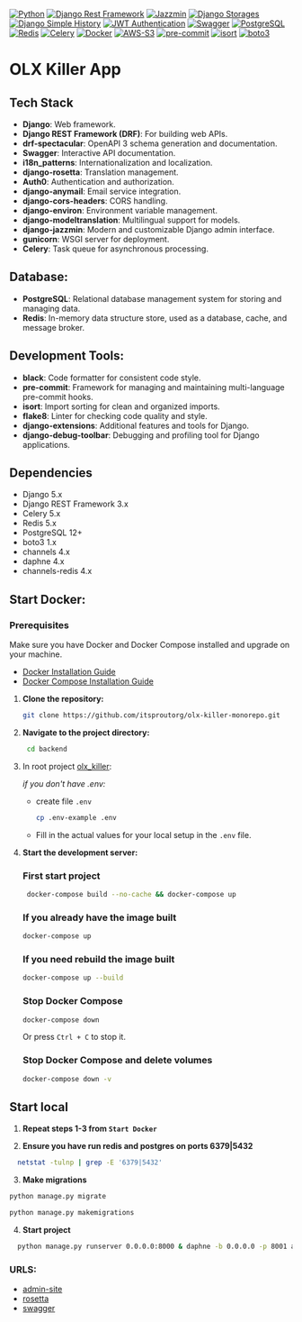 [![Python](https://img.shields.io/badge/-Python-%233776AB?style=for-the-badge&logo=python&logoColor=white&labelColor=0a0a0a)](https://www.python.org/)
[![Django Rest Framework](https://img.shields.io/badge/-Django%20Rest%20Framework-%2300B96F?style=for-the-badge&logo=django&logoColor=white&labelColor=0a0a0a)](https://www.django-rest-framework.org/)
[![Jazzmin](https://img.shields.io/badge/-Jazzmin-%2343B02A?style=for-the-badge&logo=django&logoColor=white&labelColor=0a0a0a)](https://django-jazzmin.readthedocs.io/)
[![Django Storages](https://img.shields.io/badge/-Django%20Storages-%230F9B9A?style=for-the-badge&logo=django&logoColor=white&labelColor=0a0a0a)](https://django-storages.readthedocs.io/en/latest/)
[![Django Simple History](https://img.shields.io/badge/-Django%20Simple%20History-%23FF4C4C?style=for-the-badge&logo=django&logoColor=white&labelColor=0a0a0a)](https://django-simple-history.readthedocs.io/en/latest/)
[![JWT Authentication](https://img.shields.io/badge/-JWT%20Authentication-%23FFB300?style=for-the-badge&logo=json-web-tokens&logoColor=white&labelColor=0a0a0a)](https://jwt.io/)
[![Swagger](https://img.shields.io/badge/-Swagger-%2385EA2D?style=for-the-badge&logo=swagger&logoColor=white&labelColor=0a0a0a)](https://swagger.io/)
[![PostgreSQL](https://img.shields.io/badge/-PostgreSQL-%23316192?style=for-the-badge&logo=postgresql&logoColor=white&labelColor=0a0a0a)](https://www.postgresql.org/)
[![Redis](https://img.shields.io/badge/-Redis-%3DE345?style=for-the-badge&logo=redis&logoColor=white&labelColor=black)](https://pypi.org/project/django-redis/)
[![Celery](https://img.shields.io/badge/Celery-37814A?style=for-the-badge&logo=celery&logoColor=white&labelColor=0a0a0a)](https://docs.celeryproject.org/en/stable/)
[![Docker](https://img.shields.io/badge/-Docker-%232496ED?style=for-the-badge&logo=docker&logoColor=white&labelColor=0a0a0a)](https://www.docker.com/)
[![AWS-S3](https://img.shields.io/badge/AWS-S3-569A31?style=for-the-badge&logo=AWS&logoColor=white&labelColor=0a0a0a)](https://aws.amazon.com/s3/)
[![pre-commit](https://img.shields.io/badge/-pre--commit-yellow?style=for-the-badge&logo=pre-commit&logoColor=white&labelColor=0a0a0a)](https://pre-commit.com/)
[![isort](https://img.shields.io/badge/isort-C86118?style=for-the-badge&logo=python&logoColor=white&labelColor=black)](https://pycqa.github.io/isort/)
[![boto3](https://img.shields.io/badge/boto3-569A31?style=for-the-badge&logo=AWS&logoColor=white&labelColor=0a0a0a)](https://boto3.amazonaws.com/v1/documentation/api/latest/reference/services/s3.html)

# OLX Killer App

## Tech Stack

- **Django**: Web framework.
- **Django REST Framework (DRF)**: For building web APIs.
- **drf-spectacular**: OpenAPI 3 schema generation and documentation.
- **Swagger**: Interactive API documentation.
- **i18n_patterns**: Internationalization and localization.
- **django-rosetta**: Translation management.
- **Auth0**: Authentication and authorization.
- **django-anymail**: Email service integration.
- **django-cors-headers**: CORS handling.
- **django-environ**: Environment variable management.
- **django-modeltranslation**: Multilingual support for models.
- **django-jazzmin**: Modern and customizable Django admin interface.
- **gunicorn**: WSGI server for deployment.
- **Celery**: Task queue for asynchronous processing.

## Database:

- **PostgreSQL**: Relational database management system for storing and managing data.
- **Redis**: In-memory data structure store, used as a database, cache, and message broker.

## Development Tools:

- **black**: Code formatter for consistent code style.
- **pre-commit**: Framework for managing and maintaining multi-language pre-commit hooks.
- **isort**: Import sorting for clean and organized imports.
- **flake8**: Linter for checking code quality and style.
- **django-extensions**: Additional features and tools for Django.
- **django-debug-toolbar**: Debugging and profiling tool for Django applications.

## Dependencies

- Django 5.x
- Django REST Framework 3.x
- Celery 5.x
- Redis 5.x
- PostgreSQL 12+
- boto3 1.x
- channels 4.x
- daphne 4.x
- channels-redis 4.x

## Start Docker:

### Prerequisites

Make sure you have Docker and Docker Compose installed and upgrade on your machine.

- [Docker Installation Guide](https://docs.docker.com/get-docker/)
- [Docker Compose Installation Guide](https://docs.docker.com/compose/install/)


1. **Clone the repository:**

    ```bash
    git clone https://github.com/itsproutorg/olx-killer-monorepo.git
    ```

2. **Navigate to the project directory:**

   ```bash
    cd backend
    ```

3. In root project [olx_killer](./):

   *if you don't have .env:*
    - create file `.env`
      ```bash
      cp .env-example .env
      ```
    - Fill in the actual values for your local setup in the `.env` file.

4. **Start the development server:**
   ### First start project
   ```bash
    docker-compose build --no-cache && docker-compose up
    ```
   ### If you already have the image built
   ```bash
   docker-compose up
   ```
   ### If you need rebuild the image built
   ```bash
   docker-compose up --build
   ```
   ### Stop Docker Compose
   ```bash
   docker-compose down
   ```
   Or press `Ctrl + C` to stop it.
   ### Stop Docker Compose and delete volumes
   ```bash
   docker-compose down -v
   ```

## Start local

1. **Repeat steps 1-3 from `Start Docker`**

2. **Ensure you have run redis and postgres on ports 6379|5432**

  ```bash
    netstat -tulnp | grep -E '6379|5432'
  ```

3. **Make migrations**

  ```bash
  python manage.py migrate
  ```
  ```bash
  python manage.py makemigrations
  ```

 4. **Start project**
```bash
  python manage.py runserver 0.0.0.0:8000 & daphne -b 0.0.0.0 -p 8001 apps.asgi:application
```

### URLS:

- [admin-site](http://localhost:8000/uk/olx-killer-admin/)
- [rosetta](http://localhost:8000/rosetta/)
- [swagger](http://localhost:8000/api/v1/swagger/)